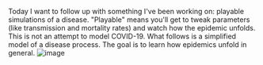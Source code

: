 Today I want to follow up with something I've been working on: playable simulations of a disease. 
"Playable" means you'll get to tweak parameters (like transmission and mortality rates) and watch how the epidemic unfolds.
This is not an attempt to model COVID-19.
What follows is a simplified model of a disease process. The goal is to learn how epidemics unfold in general.
![image](https://github.com/Zakaria-Elouali/Mesa-Playable-Simulations-COVID/assets/75395713/ff07a7f0-6772-4286-8e9b-7ce6b1acbcc4)
